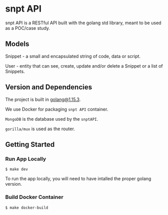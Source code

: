 # snpt API

snpt API is a RESTful API built with the golang std library, meant to be used as a POC/case study.

## Models
Snippet - a small and encapsulated string of code, data or script.

User - entity that can see, create, update and/or delete a Snippet or a list of Snippets.

## Version and Dependencies

The project is built in golang@1.15.3.

We use Docker for packaging `snpt API` container.

`MongoDB` is the database used by the `snptAPI`.

`gorilla/mux` is used as the router.

## Getting Started

### Run App Locally
```
$ make dev
```
To run the app locally, you will need to have intalled the proper golang version.

### Build Docker Container
```
$ make docker-build
```

